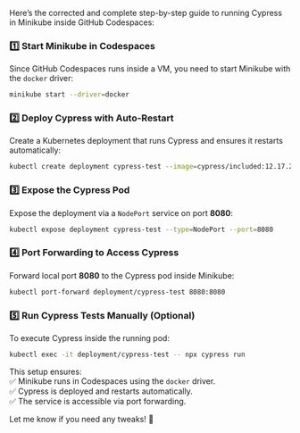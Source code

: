 Here’s the corrected and complete step-by-step guide to running Cypress in Minikube inside GitHub Codespaces:  

### 1️⃣ **Start Minikube in Codespaces**  
Since GitHub Codespaces runs inside a VM, you need to start Minikube with the `docker` driver:  

```sh
minikube start --driver=docker
```

### 2️⃣ **Deploy Cypress with Auto-Restart**  
Create a Kubernetes deployment that runs Cypress and ensures it restarts automatically:  

```sh
kubectl create deployment cypress-test --image=cypress/included:12.17.2
```

### 3️⃣ **Expose the Cypress Pod**  
Expose the deployment via a `NodePort` service on port **8080**:  

```sh
kubectl expose deployment cypress-test --type=NodePort --port=8080
```

### 4️⃣ **Port Forwarding to Access Cypress**  
Forward local port **8080** to the Cypress pod inside Minikube:  

```sh
kubectl port-forward deployment/cypress-test 8080:8080
```

### 5️⃣ **Run Cypress Tests Manually (Optional)**  
To execute Cypress inside the running pod:  

```sh
kubectl exec -it deployment/cypress-test -- npx cypress run
```

This setup ensures:  
✅ Minikube runs in Codespaces using the `docker` driver.  
✅ Cypress is deployed and restarts automatically.  
✅ The service is accessible via port forwarding.  

Let me know if you need any tweaks! 🚀